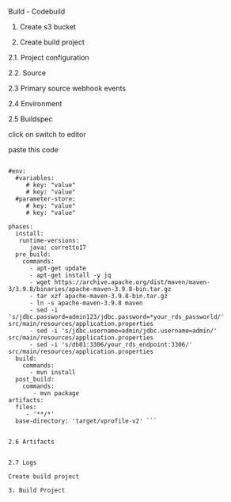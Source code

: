 Build - Codebuild

1. Create s3 bucket

2. Create build project

2.1. Project configuration

2.2. Source

2.3 Primary source webhook events

2.4 Environment

2.5 Buildspec

click on switch to editor

paste this code

``` version: 0.2

#env:
  #variables:
     # key: "value"
     # key: "value"
  #parameter-store:
     # key: "value"
     # key: "value"

phases:
  install:
   runtime-versions:
      java: corretto17
  pre_build:
    commands:
      - apt-get update
      - apt-get install -y jq 
      - wget https://archive.apache.org/dist/maven/maven-3/3.9.8/binaries/apache-maven-3.9.8-bin.tar.gz
      - tar xzf apache-maven-3.9.8-bin.tar.gz
      - ln -s apache-maven-3.9.8 maven
      - sed -i 's/jdbc.password=admin123/jdbc.password=*your_rds_passworld/' src/main/resources/application.properties
      - sed -i 's/jdbc.username=admin/jdbc.username=admin/' src/main/resources/application.properties
      - sed -i 's/db01:3306/your_rds_endpoint:3306/' src/main/resources/application.properties
  build:
    commands:
      - mvn install
  post_build:
    commands:
       - mvn package
artifacts:
  files:
     - '**/*'
  base-directory: 'target/vprofile-v2' ```


2.6 Artifacts


2.7 Logs

Create build project

3. Build Project


